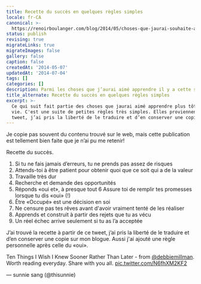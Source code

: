 ```yaml
---
title: Recette du succès en quelques règles simples
locale: fr-CA
canonical: >-
  https://renoirboulanger.com/blog/2014/05/choses-que-jaurai-souhaite-apprendre-plus-tot/
status: publish
revising: true
migrateLinks: true
migrateImages: false
gallery: false
caption: false
createdAt: '2014-05-07'
updatedAt: '2014-07-04'
tags: []
categories: []
description: Parmi les choses que j’aurai aimé apprendre il y a cette suite règles simples
title_alternate: Recette du succès en quelques règles simples
excerpt: >-
  Ce qui suit fait partie des choses que jaurai aimé apprendre plus tôt dans ma
  vie. C'est une suite de petites règles très simples. Elles proviennent d’un
  tweet, j’ai pris la liberté de le traduire et d’en conserver une copie.
---
```


<p>Je copie pas souvent du contenu trouvé sur le web, mais cette publication est tellement bien faite que je n’ai pu me retenir!</p>

<p>Recette du succès.</p>

<ol>
<li>Si tu ne fais jamais d’erreurs, tu ne prends pas assez de risques</li>
<li>Attends-toi à être patient pour obtenir quoi que ce soit qui a de la valeur</li>
<li>Travaille très dur</li>
<li>Recherche et demande des opportunités</li>
<li>Réponds «oui et», à presque tout
6  Assure toi de remplir tes promesses lorsque tu dis «oui» (!)</li>
<li>Être «Occupé» est une décision en soi</li>
<li>Ne censure pas tes rêves avant d'avoir vraiment tenté de les réaliser</li>
<li>Apprends et construit à partir des rejets que tu as vécu</li>
<li>Un réel échec arrive seulement si tu as l’a acceptée</li>
</ol>

<p>J’ai trouvé la recette à partir de ce tweet, j’ai pris la liberté de le traduire et d’en conserver une copie sur mon blogue. Aussi j'ai ajouté une règle personnelle après celle du «oui».</p>

<!--#TODO-app-twitter-quote-->

<app-twitter-quote tweet="464068618066460673">

Ten Things I Wish I Knew Sooner Rather Than Later - from <a href="https://twitter.com/debbiemillman">@debbiemillman</a>. Worth reading everyday. Share with you all. <a href="http://t.co/N6fhXM2KF2">pic.twitter.com/N6fhXM2KF2</a></p>&mdash; sunnie sang (@thisunnie)

</app-twitter-quote>

<!--
<blockquote class="twitter-tweet" lang="en"><p>Ten Things I Wish I Knew Sooner Rather Than Later - from <a href="https://twitter.com/debbiemillman">@debbiemillman</a>. Worth reading everyday. Share with you all. <a href="http://t.co/N6fhXM2KF2">pic.twitter.com/N6fhXM2KF2</a></p>&mdash; sunnie sang (@thisunnie) <a href="https://twitter.com/thisunnie/statuses/464068618066460673">May 7, 2014</a></blockquote>

<script async src="//platform.twitter.com/widgets.js" charset="utf-8"></script>
-->
